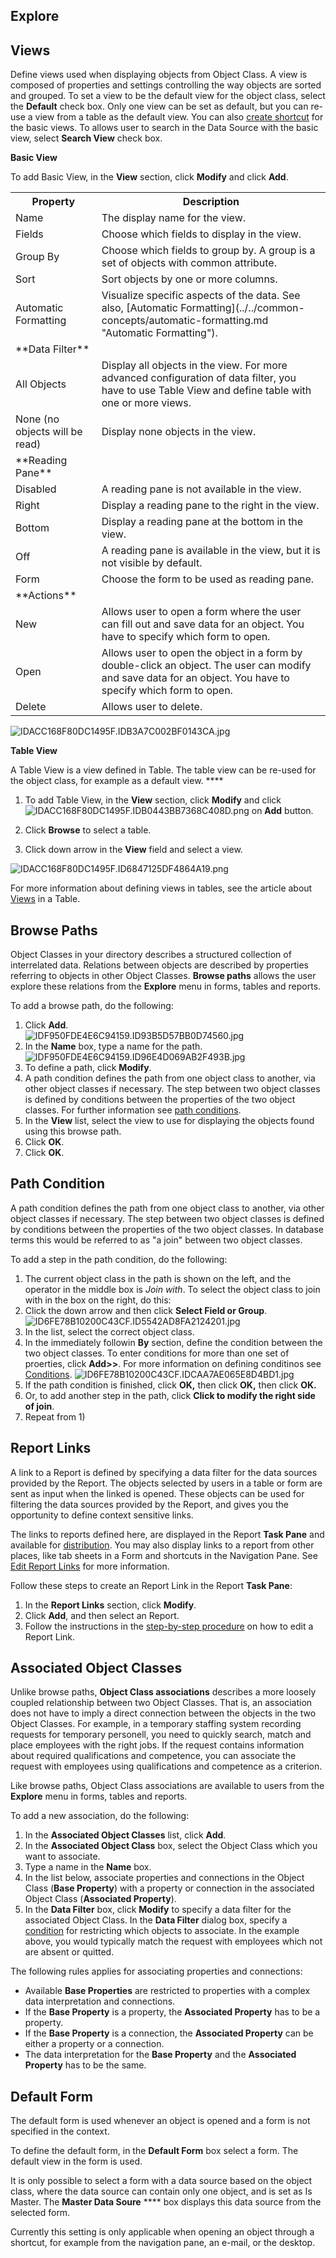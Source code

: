 ## Explore


## Views

Define views used when displaying objects from Object Class. A view is composed of properties and settings controlling the way objects are sorted and grouped. To set a view to be the default view for the object class, select the **Default** check box. Only one view can be set as default, but you can re-use a view from a table as the default view. You can also [create shortcut](../../user-interface/navigation-pane.md "Add a Shortcut to a View Button, Group or Folder") for the basic views. To allows user to search in the Data Source with the basic view, select **Search View** check box.

**Basic View**  

To add Basic View, in the **View** section, click **Modify** and click **Add**.

<table style="WIDTH: 100%">

<tbody>

<tr>

<th>Property</th>

<th>Description</th>

</tr>

<tr>

<td>Name</td>

<td>The display name for the view.</td>

</tr>

<tr>

<td>Fields</td>

<td>Choose which fields to display in the view.</td>

</tr>

<tr>

<td>Group By</td>

<td>Choose which fields to group by. A group is a set of objects with common attribute.</td>

</tr>

<tr>

<td>Sort</td>

<td>Sort objects by one or more columns.</td>

</tr>

<tr>

<td>Automatic Formatting</td>

<td>Visualize specific aspects of the data. See also, [Automatic Formatting](../../common-concepts/automatic-formatting.md "Automatic Formatting").</td>

</tr>

<tr>

<td>**Data Filter**</td>

<td></td>

</tr>

<tr>

<td>All Objects</td>

<td>Display all objects in the view. For more advanced configuration of data filter, you have to use Table View and define table with one or more views.</td>

</tr>

<tr>

<td>None (no objects will be read)</td>

<td>Display none objects in the view.</td>

</tr>

<tr>

<td>**Reading Pane**</td>

<td></td>

</tr>

<tr>

<td>Disabled</td>

<td>A reading pane is not available in the view.</td>

</tr>

<tr>

<td>Right</td>

<td>Display a reading pane to the right in the view.</td>

</tr>

<tr>

<td>Bottom</td>

<td>Display a reading pane at the bottom in the view.</td>

</tr>

<tr>

<td>Off</td>

<td>A reading pane is available in the view, but it is not visible by default.</td>

</tr>

<tr>

<td>Form</td>

<td>Choose the form to be used as reading pane.</td>

</tr>

<tr>

<td>**Actions**</td>

<td></td>

</tr>

<tr>

<td>New</td>

<td>Allows user to open a form where the user can fill out and save data for an object. You have to specify which form to open.</td>

</tr>

<tr>

<td>Open</td>

<td>Allows user to open the object in a form by double-click an object. The user can modify and save data for an object. You have to specify which form to open.</td>

</tr>

<tr>

<td>Delete</td>

<td>Allows user to delete.</td>

</tr>

</tbody>

</table>

![IDACC168F80DC1495F.IDB3A7C002BF0143CA.jpg](media/IDACC168F80DC1495F.IDB3A7C002BF0143CA.jpg)

**Table View**

A Table View is a view defined in Table. The table view can be re-used for the object class, for example as a default view. **** 

1.  To add Table View, in the **View** section, click **Modify** and click ![IDACC168F80DC1495F.IDB0443BB7368C408D.png](media/IDACC168F80DC1495F.IDB0443BB7368C408D.png) on **Add** button.

2.  Click **Browse** to select a table.

3.  Click down arrow in the **View** field and select a view.

![IDACC168F80DC1495F.ID6847125DF4864A19.png](media/IDACC168F80DC1495F.ID6847125DF4864A19.png)

For more information about defining views in tables, see the article about [Views](../../user-interface/tables/views.md "Views") in a Table.

## Browse Paths

Object Classes in your directory describes a structured collection of interrelated data. Relations between objects are described by properties referring to objects in other Object Classes. **Browse paths** allows the user explore these relations from the **Explore** menu in forms, tables and reports.

To add a browse path, do the following:

1.  Click **Add**.  
    ![IDF950FDE4E6C94159.ID93B5D57BB0D74560.jpg](media/IDF950FDE4E6C94159.ID93B5D57BB0D74560.jpg)
2.  In the **Name** box, type a name for the path.  
    ![IDF950FDE4E6C94159.ID96E4D069AB2F493B.jpg](media/IDF950FDE4E6C94159.ID96E4D069AB2F493B.jpg)
3.  To define a path, click **Modify**.
4.  A path condition defines the path from one object class to another, via other object classes if necessary. The step between two object classes is defined by conditions between the properties of the two object classes. For further information see [path conditions](path-condition.md "Path Condition").
5.  In the **View** list, select the view to use for displaying the objects found using this browse path.
6.  Click **OK**.
7.  Click **OK**.


## Path Condition

A path condition defines the path from one object class to another, via other object classes if necessary. The step between two object classes is defined by conditions between the properties of the two object classes. In database terms this would be referred to as "a join" between two object classes.

To add a step in the path condition, do the following:

1.  The current object class in the path is shown on the left, and the operator in the middle box is *Join with*. To select the object class to join with in the box on the right, do this:
2.  Click the down arrow and then click **Select Field or Group**.  
    ![ID6FE78B10200C43CF.ID5542AD8FA2124201.jpg](media/ID6FE78B10200C43CF.ID5542AD8FA2124201.jpg)
3.  In the list, select the correct object class.
4.  In the immediately followin **By** section, define the condition between the two object classes. To enter conditions for more than one set of proerties, click **Add>>**. For more information on defining conditinos see [Conditions](../../common-concepts/conditions.md "Conditions").  ![ID6FE78B10200C43CF.IDCAA7AE065E8D4BD1.jpg](media/ID6FE78B10200C43CF.IDCAA7AE065E8D4BD1.jpg)
5.  If the path condition is finished, click **OK,** then click **OK,** then click **OK.**
6.  Or, to add another step in the path, click **Click to modify the right side of join**.
7.  Repeat from 1)



## Report Links

A link to a Report is defined by specifying a data filter for the data sources provided by the Report. The objects selected by users in a table or form are sent as input when the linked is opened. These objects can be used for filtering the data sources provided by the Report, and gives you the opportunity to define context sensitive links.

The links to reports defined here, are displayed in the Report **Task Pane** and available for [distribution](../../action-orchestration/actions/effects/distribution-of-reports.md "Distribution of Reports"). You may also display links to a report from other places, like tab sheets in a Form and shortcuts in the Navigation Pane. See [Edit Report Links](../../../how-to/exchange-data-with-other-applications/edit-report-links.md "Edit Report Links") for more information.

Follow these steps to create an Report Link in the Report **Task Pane**:

1.  In the **Report Links** section, click **Modify**.
2.  Click **Add**, and then select an Report.
3.  Follow the instructions in the [step-by-step procedure](../../../how-to/exchange-data-with-other-applications/edit-report-links.md "Edit Report Links") on how to edit a Report Link.



## Associated Object Classes

Unlike browse paths, **Object Class associations** describes a more loosely coupled relationship between two Object Classes. That is, an association does not have to imply a direct connection between the objects in the two Object Classes. For example, in a temporary staffing system recording requests for temporary personell, you need to quickly search, match and place employees with the right jobs. If the request contains information about required qualifications and competence, you can associate the request with employees using qualifications and competence as a criterion.

Like browse paths, Object Class associations are available to users from the **Explore** menu in forms, tables and reports.

To add a new association, do the following:

1.  In the **Associated Object Classes** list, click **Add**.
2.  In the **Associated Object Class** box, select the Object Class which you want to associate.
3.  Type a name in the **Name** box.
4.  In the list below, associate properties and connections in the Object Class (**Base Property**) with a property or connection in the associated Object Class (**Associated Property**).
5.  In the **Data Filter** box, click **Modify** to specify a data filter for the associated Object Class. In the **Data Filter** dialog box, specify a [condition](../../common-concepts/conditions.md) for restricting which objects to associate. In the example above, you would typically match the request with employees which not are absent or quitted.

The following rules applies for associating properties and connections:

*   Available **Base Properties** are restricted to properties with a complex data interpretation and connections.
*   If the **Base Property** is a property, the **Associated Property** has to be a property.
*   If the **Base Property** is a connection, the **Associated Property** can be either a property or a connection.
*   The data interpretation for the **Base Property** and the **Associated Property** has to be the same.



## Default Form

The default form is used whenever an object is opened and a form is not specified in the context.

To define the default form, in the **Default Form** box select a form. The default view in the form is used.

It is only possible to select a form with a data source based on the object class, where the data source can contain only one object, and is set as Is Master. The **Master Data Soure** **** box displays this data source from the selected form.

Currently this setting is only applicable when opening an object through a shortcut, for example from the navigation pane, an e-mail, or the desktop.

